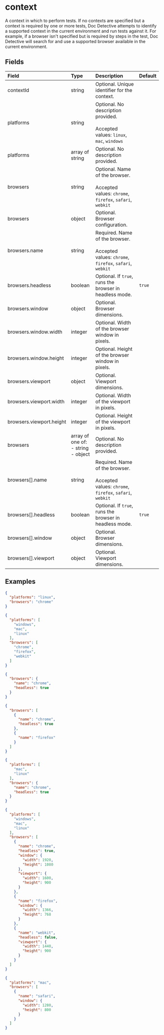 
# context

A context in which to perform tests. If no contexts are specified but a context is required by one or more tests, Doc Detective attempts to identify a supported context in the current environment and run tests against it. For example, if a browser isn't specified but is required by steps in the test, Doc Detective will search for and use a supported browser available in the current environment.

## Fields

Field | Type | Description | Default
:-- | :-- | :-- | :--
contextId | string | Optional. Unique identifier for the context. | 
platforms | string | Optional. No description provided.<br/><br/>Accepted values: `linux`, `mac`, `windows` | 
platforms | array of string | Optional. No description provided. | 
browsers | string | Optional. Name of the browser.<br/><br/>Accepted values: `chrome`, `firefox`, `safari`, `webkit` | 
browsers | object | Optional. Browser configuration. | 
browsers.name | string | Required. Name of the browser.<br/><br/>Accepted values: `chrome`, `firefox`, `safari`, `webkit` | 
browsers.headless | boolean | Optional. If `true`, runs the browser in headless mode. | `true`
browsers.window | object | Optional. Browser dimensions. | 
browsers.window.width | integer | Optional. Width of the browser window in pixels. | 
browsers.window.height | integer | Optional. Height of the browser window in pixels. | 
browsers.viewport | object | Optional. Viewport dimensions. | 
browsers.viewport.width | integer | Optional. Width of the viewport in pixels. | 
browsers.viewport.height | integer | Optional. Height of the viewport in pixels. | 
browsers | array of <br/>one of:<br/>- string<br/>- object | Optional. No description provided. | 
browsers[].name | string | Required. Name of the browser.<br/><br/>Accepted values: `chrome`, `firefox`, `safari`, `webkit` | 
browsers[].headless | boolean | Optional. If `true`, runs the browser in headless mode. | `true`
browsers[].window | object | Optional. Browser dimensions. | 
browsers[].viewport | object | Optional. Viewport dimensions. | 

## Examples

```json
{
  "platforms": "linux",
  "browsers": "chrome"
}
```

```json
{
  "platforms": [
    "windows",
    "mac",
    "linux"
  ],
  "browsers": [
    "chrome",
    "firefox",
    "webkit"
  ]
}
```

```json
{
  "browsers": {
    "name": "chrome",
    "headless": true
  }
}
```

```json
{
  "browsers": [
    {
      "name": "chrome",
      "headless": true
    },
    {
      "name": "firefox"
    }
  ]
}
```

```json
{
  "platforms": [
    "mac",
    "linux"
  ],
  "browsers": {
    "name": "chrome",
    "headless": true
  }
}
```

```json
{
  "platforms": [
    "windows",
    "mac",
    "linux"
  ],
  "browsers": [
    {
      "name": "chrome",
      "headless": true,
      "window": {
        "width": 1920,
        "height": 1080
      },
      "viewport": {
        "width": 1600,
        "height": 900
      }
    },
    {
      "name": "firefox",
      "window": {
        "width": 1366,
        "height": 768
      }
    },
    {
      "name": "webkit",
      "headless": false,
      "viewport": {
        "width": 1440,
        "height": 900
      }
    }
  ]
}
```

```json
{
  "platforms": "mac",
  "browsers": [
    {
      "name": "safari",
      "window": {
        "width": 1280,
        "height": 800
      }
    }
  ]
}
```
